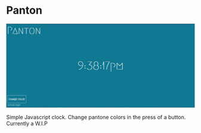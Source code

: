# Panton

![Panton-Screenshot](img/Screenshot-pic.jpg)

Simple Javascript clock. Change pantone colors in the press of a button. Currently a W.I.P
